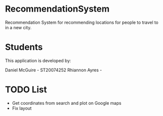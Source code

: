 # RecommendationSystem
Recommendation System for recommending locations for people to travel to in a new city.
# Students
This application is developed by:

Daniel McGuire - ST20074252
Rhiannon Ayres -

# TODO List

* Get coordinates from search and plot on Google maps
* Fix layout
